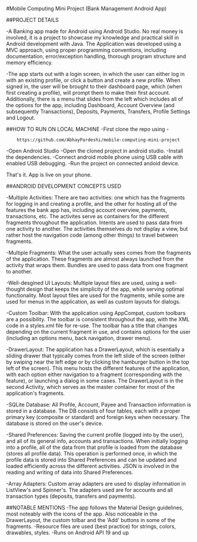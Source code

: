 #Mobile Computing Mini Project (Bank Management Android App)

##PROJECT DETAILS

-A Banking app made for Android using Android Studio. No real money is involved, it is a project to showcase my knowledge and practical skill in Android development with Java. The Application was developed using a MVC approach, using proper programming conventions, including documentation, error/exception handling, thorough program structure and memory efficiency.

-The app starts out with a login screen, in which the user can either log in with an existing profile, or click a button and create a new profile. When signed in, the user will be brought to their dashboard page, which (when first creating a profile), will prompt them to make their first account. Additionally, there is a menu that slides from the left which includes all of the options for the app, including Dashboard, Account Overview (and subsequently Transactions), Deposits, Payments, Transfers, Profile Settings and Logout.

##HOW TO RUN ON LOCAL MACHINE
-First clone the repo using -
```
    https://github.com/AbhayPardeshi/mobile-computing-mini-project
```
-Open Android Studio
-Open the cloned project in android studio.
-Install the dependencies.
-Connect android mobile phone using USB cable with enabled USB debugging.
-Run the project on connected andoid device.

That's it. App is live on your phone.

##ANDROID DEVELOPMENT CONCEPTS USED

-Multiple Activities: There are two activities: one which has the fragments for logging in and creating a profile, and the other for hosting all of the features the bank app has, including account overview, payments, transactions, etc. The activites serve as containers for the different fragments throughout the application. Intents are used to pass data from one activity to another. The activities themselves do not display a view, but rather host the navigation code (among other things) to travel between fragments.

-Multiple Fragments: What the user actually sees comes from the fragments of the application. These fragments are almost always launched from the activity that wraps them. Bundles are used to pass data from one fragment to another.

-Well-desgined UI Layouts: Multiple layout files are used, using a well-thought design that keeps the simplicity of the app, while serving optimal functionality. Most layout files are used for the fragments, while some are used for menus in the application, as well as custom layouts for dialogs.

-Custom Toolbar: With the application using AppCompat, custom toolbars are a possibility. The toolbar is consistent throughout the app, with the XML code in a styles.xml file for re-use. The toolbar has a title that changes depending on the current fragment in use, and contains options for the user (including an options menu, back navigation, drawer menu).

-DrawerLayout: The application has a DrawerLayout, which is esentially a sliding drawer that typically comes from the left slide of the screen (either by swiping near the left edge or by clicking the hamburger button in the top left of the screen). This menu hosts the different features of the application, with each option either navigation to a fragment (corresponding with the feature), or launching a dialog in some cases. The DrawerLayout is in the second Activity, which serves as the master container for most of the application's fragments.

-SQLite Database: All Profile, Account, Payee and Transaction information is stored in a database. The DB consists of four tables, each with a proper primary key (composite or standard) and foreign keys when necessary. The database is stored on the user's device.

-Shared Preferences: Saving the current profile (logged into by the user), and all of its general info, accounts and transactions. When initially logging into a profile, all of the data from that profile is loaded from the database (stores all profile data). This operation is performed once, in which the profile data is stored into Shared Preferences and can be updated and loaded efficiently across the different activities. JSON is involved in the reading and writing of data into Shared Preferences.

-Array Adapters: Custom array adapters are used to display information in ListView's and Spinner's. The adapters used are for accounts and all transaction types (deposits, transfers and payments).

##NOTABLE MENTIONS
-The app follows the Material Design guidelines, most noteably with the icons of the app. Also noticeable in the DrawerLayout, the custom tolbar and the 'Add' buttons in some of the fragments.
-Resource files are used (best practice) for strings, colors, drawables, styles.
-Runs on Android API 19 and up
